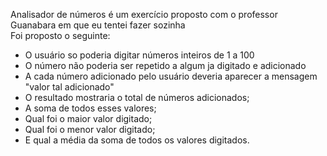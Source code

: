 Analisador de números é um exercício proposto com o professor Guanabara em que eu tentei fazer sozinha <br>
Foi proposto o seguinte:
- O usuário so poderia digitar números inteiros de 1 a 100
- O número não poderia ser repetido a algum ja digitado e adicionado
- A cada número adicionado pelo usuário deveria aparecer a mensagem "valor tal adicionado"
- O resultado mostraria o total de números adicionados;
- A soma de todos esses valores;
- Qual foi o maior valor digitado;
- Qual foi o menor valor digitado;
- E qual a média da soma de todos os valores digitados.
